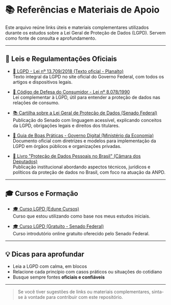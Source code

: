 # 📚 Referências e Materiais de Apoio

Este arquivo reúne links úteis e materiais complementares utilizados durante os estudos sobre a Lei Geral de Proteção de Dados (LGPD). Servem como fonte de consulta e aprofundamento.

---

## 📄 Leis e Regulamentações Oficiais

- [📜 LGPD - Lei nº 13.709/2018 (Texto oficial - Planalto)](https://www.planalto.gov.br/ccivil_03/_ato2015-2018/2018/lei/l13709.htm)  
  Texto integral da LGPD no site oficial do Governo Federal, com todos os artigos e dispositivos legais.

- [📘 Código de Defesa do Consumidor - Lei nº 8.078/1990](https://www.planalto.gov.br/ccivil_03/leis/l8078.htm)  
  Lei complementar à LGPD, útil para entender a proteção de dados nas relações de consumo.

- [📚 Cartilha sobre a Lei Geral de Proteção de Dados (Senado Federal)](https://www2.senado.leg.br/bdsf/handle/id/685515)  
  Publicação do Senado com linguagem acessível, explicando conceitos da LGPD, obrigações legais e direitos dos titulares.

- [📘 Guia de Boas Práticas - Governo Digital (Ministério da Economia)](https://www.gov.br/governodigital/pt-br/privacidade-e-seguranca/guias-e-modelos/pagina_guias_e_modelos)  
  Documento oficial com diretrizes e modelos para implementação da LGPD em órgãos públicos e organizações privadas.

- [📖 Livro "Proteção de Dados Pessoais no Brasil" (Câmara dos Deputados)](https://www.camara.leg.br/assessoria-de-imprensa/1114703-camara-dos-deputados-lanca-o-livro-protecao-de-dados-pessoais-no-brasil/)  
  Publicação institucional abordando aspectos técnicos, jurídicos e políticos da proteção de dados no Brasil, com foco na atuação da ANPD.

---

## 🎓 Cursos e Formação

- [🎓 Curso LGPD (Edune Cursos)](https://edune.com.br/)  
  Curso que estou utilizando como base nos meus estudos iniciais.

- [🎓 Curso LGPD (Gratuito - Senado Federal)](https://educacaoadistancia.senado.leg.br/course/view.php?id=574)  
  Curso introdutório online gratuito oferecido pelo Senado Federal.

---

## 💡 Dicas para aprofundar

- Leia a LGPD com calma, em blocos 
- Relacione cada princípio com casos práticos ou situações do cotidiano
- Busque sempre fontes **oficiais e confiáveis**

---

> Se você tiver sugestões de links ou materiais complementares, sinta-se à vontade para contribuir com este repositório.
